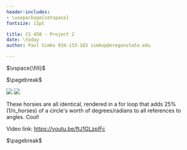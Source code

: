 ```yaml
---
header-includes:
- \usepackage{setspace}
fontsize: 11pt

title: CS 450 - Project 2
date: \today
author: Paul Simko 934-133-183 simkop@oregonstate.edu

---
```


$\vspace{\fill}$

$\pagebreak$

![](./horsies.png)
![](./horsies2.png)

These horsies are all identical, rendered in a 
for loop that adds 25% (1/n_horses) of a circle's worth of
degrees/radians to all references to angles. Cool!

Video link: <https://youtu.be/ftJ1GLzpIFc>

$\pagebreak$
